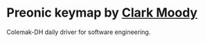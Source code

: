 # Preonic keymap by [Clark Moody](https://github.com/clarkmoody)

Colemak-DH daily driver for software engineering.
